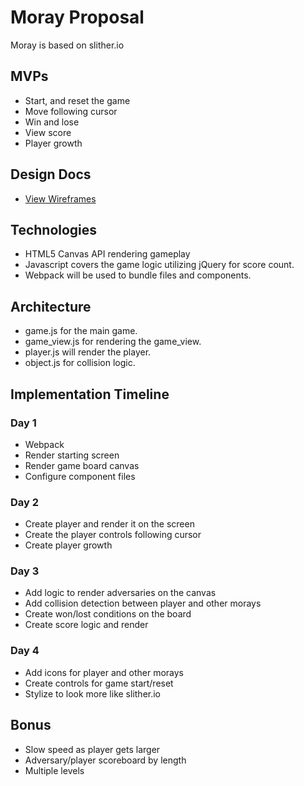 # Moray Proposal
Moray is based on slither.io

## MVPs
  * Start, and reset the game
  * Move following cursor
  * Win and lose
  * View score
  * Player growth

## Design Docs
  * [View Wireframes](https://github.com/adelrio1/moray/tree/master/docs/Wireframes)

## Technologies
  * HTML5 Canvas API rendering gameplay
  * Javascript covers the game logic utilizing jQuery for score count.
  * Webpack will be used to bundle files and components.

## Architecture
  * game.js for the main game.
  * game_view.js for rendering the game_view.
  * player.js will render the player.
  * object.js for collision logic.

## Implementation Timeline
### Day 1
  * Webpack
  * Render starting screen
  * Render game board canvas
  * Configure component files

### Day 2
  * Create player and render it on the screen
  * Create the player controls following cursor
  * Create player growth

### Day 3
  * Add logic to render adversaries on the canvas
  * Add collision detection between player and other morays
  * Create won/lost conditions on the board
  * Create score logic and render

### Day 4
  * Add icons for player and other morays
  * Create controls for game start/reset
  * Stylize to look more like slither.io

## Bonus
  * Slow speed as player gets larger
  * Adversary/player scoreboard by length
  * Multiple levels
